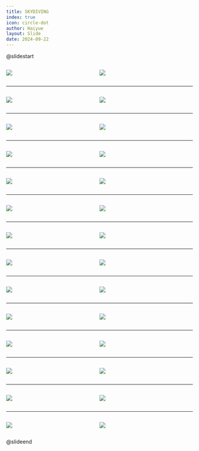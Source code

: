 ```yaml
---
title: SKYDIVING
index: true
icon: circle-dot
author: Haiyue
layout: Slide
date: 2024-09-22
---
```

 
@slidestart

<div style="display:flex">
<div style="flex:1">

![](https://raw.githubusercontent.com/yclord/reading/refs/heads/master/english/Level-R/SKYDIVING/001.webp)
</div>
<div style="flex:1">

![](https://raw.githubusercontent.com/yclord/reading/refs/heads/master/english/Level-R/SKYDIVING/002.webp)
</div>
</div>

---

<div style="display:flex">
<div style="flex:1">

![](https://raw.githubusercontent.com/yclord/reading/refs/heads/master/english/Level-R/SKYDIVING/003.webp)
</div>
<div style="flex:1">

![](https://raw.githubusercontent.com/yclord/reading/refs/heads/master/english/Level-R/SKYDIVING/004.webp)
</div>
</div>

---

<div style="display:flex">
<div style="flex:1">

![](https://raw.githubusercontent.com/yclord/reading/refs/heads/master/english/Level-R/SKYDIVING/005.webp)
</div>
<div style="flex:1">

![](https://raw.githubusercontent.com/yclord/reading/refs/heads/master/english/Level-R/SKYDIVING/006.webp)
</div>
</div>

---

<div style="display:flex">
<div style="flex:1">

![](https://raw.githubusercontent.com/yclord/reading/refs/heads/master/english/Level-R/SKYDIVING/007.webp)
</div>
<div style="flex:1">

![](https://raw.githubusercontent.com/yclord/reading/refs/heads/master/english/Level-R/SKYDIVING/008.webp)
</div>
</div>

---

<div style="display:flex">
<div style="flex:1">

![](https://raw.githubusercontent.com/yclord/reading/refs/heads/master/english/Level-R/SKYDIVING/009.webp)
</div>
<div style="flex:1">

![](https://raw.githubusercontent.com/yclord/reading/refs/heads/master/english/Level-R/SKYDIVING/010.webp)
</div>
</div>

---

<div style="display:flex">
<div style="flex:1">

![](https://raw.githubusercontent.com/yclord/reading/refs/heads/master/english/Level-R/SKYDIVING/011.webp)
</div>
<div style="flex:1">

![](https://raw.githubusercontent.com/yclord/reading/refs/heads/master/english/Level-R/SKYDIVING/012.webp)
</div>
</div>

---

<div style="display:flex">
<div style="flex:1">

![](https://raw.githubusercontent.com/yclord/reading/refs/heads/master/english/Level-R/SKYDIVING/013.webp)
</div>
<div style="flex:1">

![](https://raw.githubusercontent.com/yclord/reading/refs/heads/master/english/Level-R/SKYDIVING/014.webp)
</div>
</div>

---

<div style="display:flex">
<div style="flex:1">

![](https://raw.githubusercontent.com/yclord/reading/refs/heads/master/english/Level-R/SKYDIVING/015.webp)
</div>
<div style="flex:1">

![](https://raw.githubusercontent.com/yclord/reading/refs/heads/master/english/Level-R/SKYDIVING/016.webp)
</div>
</div>

---

<div style="display:flex">
<div style="flex:1">

![](https://raw.githubusercontent.com/yclord/reading/refs/heads/master/english/Level-R/SKYDIVING/017.webp)
</div>
<div style="flex:1">

![](https://raw.githubusercontent.com/yclord/reading/refs/heads/master/english/Level-R/SKYDIVING/018.webp)
</div>
</div>

---

<div style="display:flex">
<div style="flex:1">

![](https://raw.githubusercontent.com/yclord/reading/refs/heads/master/english/Level-R/SKYDIVING/019.webp)
</div>
<div style="flex:1">

![](https://raw.githubusercontent.com/yclord/reading/refs/heads/master/english/Level-R/SKYDIVING/020.webp)
</div>
</div>

---

<div style="display:flex">
<div style="flex:1">

![](https://raw.githubusercontent.com/yclord/reading/refs/heads/master/english/Level-R/SKYDIVING/021.webp)
</div>
<div style="flex:1">

![](https://raw.githubusercontent.com/yclord/reading/refs/heads/master/english/Level-R/SKYDIVING/022.webp)
</div>
</div>

---

<div style="display:flex">
<div style="flex:1">

![](https://raw.githubusercontent.com/yclord/reading/refs/heads/master/english/Level-R/SKYDIVING/023.webp)
</div>
<div style="flex:1">

![](https://raw.githubusercontent.com/yclord/reading/refs/heads/master/english/Level-R/SKYDIVING/024.webp)
</div>
</div>

---

<div style="display:flex">
<div style="flex:1">

![](https://raw.githubusercontent.com/yclord/reading/refs/heads/master/english/Level-R/SKYDIVING/025.webp)
</div>
<div style="flex:1">

![](https://raw.githubusercontent.com/yclord/reading/refs/heads/master/english/Level-R/SKYDIVING/026.webp)
</div>
</div>

---

<div style="display:flex">
<div style="flex:1">

![](https://raw.githubusercontent.com/yclord/reading/refs/heads/master/english/Level-R/SKYDIVING/027.webp)
</div>
<div style="flex:1">

![](https://raw.githubusercontent.com/yclord/reading/refs/heads/master/english/Level-R/SKYDIVING/028.webp)
</div>
</div>

@slideend